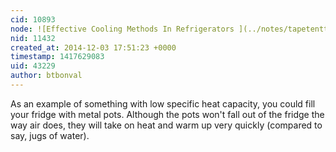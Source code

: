 ```yaml
---
cid: 10893
node: ![Effective Cooling Methods In Refrigerators ](../notes/tapetenttm/12-03-2014/effective-cooling-methods-in-refrigerators)
nid: 11432
created_at: 2014-12-03 17:51:23 +0000
timestamp: 1417629083
uid: 43229
author: btbonval
---
```


As an example of something with low specific heat capacity, you could fill your fridge with metal pots. Although the pots won't fall out of the fridge the way air does, they will take on heat and warm up very quickly (compared to say, jugs of water).